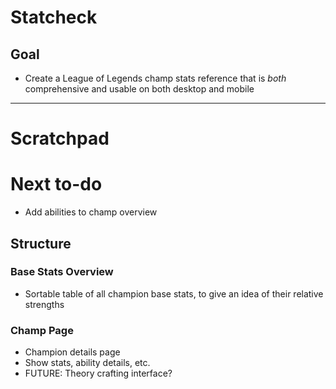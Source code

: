 # Statcheck

## Goal
* Create a League of Legends champ stats reference that is *both* comprehensive and usable on both desktop and mobile

---
# Scratchpad

# Next to-do
* Add abilities to champ overview

## Structure

### Base Stats Overview
* Sortable table of all champion base stats, to give an idea of their relative strengths

### Champ Page
* Champion details page
* Show stats, ability details, etc.
* FUTURE: Theory crafting interface?